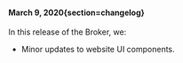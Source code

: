 #### March 9, 2020{section=changelog}
In this release of the Broker, we:

* Minor updates to website UI components. 
